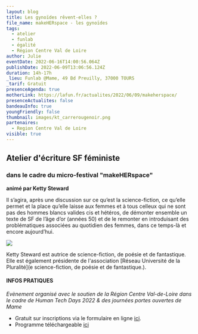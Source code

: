 ```yaml
---
layout: blog
title: Les gynoïdes rêvent-elles ?
file_name: makeHERspace - les gynoïdes
tags:
  - atelier
  - funlab
  - égalité
  - Région Centre Val de Loire
author: Julie
eventDate: 2022-06-16T14:00:56.064Z
publishDate: 2022-06-09T13:06:56.124Z
duration: 14h-17h
_lieu: Funlab @Mame, 49 Bd Preuilly, 37000 TOURS
_tarif: Gratuit
presenceAgenda: true
motherLink: https://lafun.fr/actualites/2022/06/09/makeherspace/
presenceActualites: false
bandeauInfo: true
youngFriendly: false
thumbnail: images/kt_carrerougenoir.png
partenaires:
  - Region Centre Val de Loire
visible: true
---
```

## Atelier d'écriture SF féministe

### dans le cadre du micro-festival "makeHERspace"

**animé par Ketty Steward**

Il s’agira, après une discussion sur ce qu’est la science-fiction, ce qu’elle permet et la place qu’elle laisse aux femmes et à tous celleux qui ne sont pas des hommes blancs valides cis et hétéros, de démonter ensemble un texte de SF de l’âge d’or
(années 50) et de le remonter en introduisant des problématiques associées au quotidien des femmes, dans ce temps-là et encore aujourd’hui.

![](images/kt_carrerougenoir.png)

Ketty Steward est autrice de science-fiction, de poésie et de fantastique. Elle est également présidente de l'association [Réseau Université de la Pluralité](e science-fiction, de poésie et de fantastique.).

#### INFOS PRATIQUES

*Evènement organisé avec le soutien de la Région Centre Val-de-Loire
dans le cadre de Human Tech Days 2022 & des journées portes ouvertes de Mame*

* Gratuit sur inscriptions via le formulaire en ligne [ici](https://framaforms.org/makeherspace-141516-juin-2022-au-funlab-a-tours-1654076994).
* Programme téléchargeable [ici](https://cloud.lafun.fr/apps/files/?dir=/La%20FUN/ACTIVIT%C3%89S/PROJETS/PROJETS%202022/HTD%20LA%20FUN/MAKEherSPACE&fileid=163945)